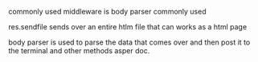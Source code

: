 commonly used middleware is body parser
commonly used 

res.sendfile sends over an entire htlm file that can works as a html page

body parser is used to parse the data that comes over and then post it to the terminal and other methods asper doc.